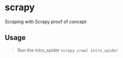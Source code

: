 # scrapy
Scraping with Scrapy proof of concept

## Usage
>Run the intro_spider
>`scrapy crawl intro_spider`